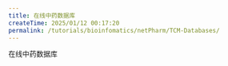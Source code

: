 ```yaml
---
title: 在线中药数据库
createTime: 2025/01/12 00:17:20
permalink: /tutorials/bioinfomatics/netPharm/TCM-Databases/
---
```

在线中药数据库